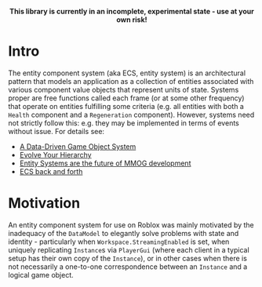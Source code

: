 <p align="center"><b>This library is currently in an incomplete, experimental state - use at your own risk!</b></p>

# Intro

The entity component system (aka ECS, entity system) is an architectural pattern that models an application as a collection of entities associated with various component value objects that represent units of state. Systems proper are free functions called each frame (or at some other frequency) that operate on entities fulfilling some criteria (e.g. all entities with both a `Health` component and a `Regeneration` component). However, systems need not strictly follow this: e.g. they may be implemented in terms of events without issue. For details see:

* [A Data-Driven Game Object System](https://www.gamedevs.org/uploads/data-driven-game-object-system.pdf)
* [Evolve Your Hierarchy](http://cowboyprogramming.com/2007/01/05/evolve-your-heirachy/)
* [Entity Systems are the future of MMOG development](http://t-machine.org/index.php/2007/09/03/entity-systems-are-the-future-of-mmog-development-part-1/)
* [ECS back and forth](https://skypjack.github.io/2019-02-14-ecs-baf-part-1/)

# Motivation

An entity component system for use on Roblox was mainly motivated by the inadequacy of the `DataModel` to elegantly solve problems with state and identity - particularly when `Workspace.StreamingEnabled` is set, when uniquely replicating `Instance`s via `PlayerGui` (where each client in a typical setup has their own copy of the `Instance`), or in other cases when there is not necessarily a one-to-one correspondence between an `Instance` and a logical game object.
